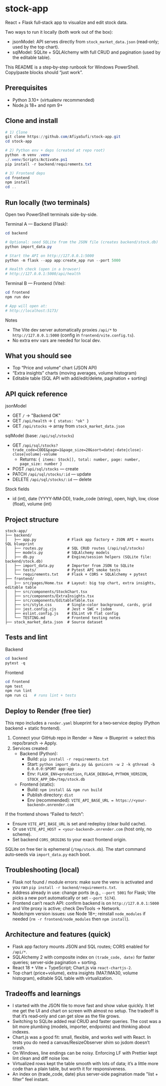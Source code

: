 # stock-app

React + Flask full‑stack app to visualize and edit stock data.

Two ways to run it locally (both work out of the box):
- jsonModel: API serves directly from `stock_market_data.json` (read‑only; used by the top chart).
- sqlModel: SQLite + SQLAlchemy with full CRUD and pagination (used by the editable table).

This README is a step‑by‑step runbook for Windows PowerShell. Copy/paste blocks should “just work”.

## Prerequisites

- Python 3.10+ (virtualenv recommended)
- Node.js 18+ and npm 9+

## Clone and install

```powershell
# 1) Clone
git clone https://github.com/AfiyaSufi/stock-app.git
cd stock-app

# 2) Python env + deps (created at repo root)
python -m venv .venv
./.venv/Scripts/Activate.ps1
pip install -r backend/requirements.txt

# 3) Frontend deps
cd frontend
npm install
cd ..
```

## Run locally (two terminals)

Open two PowerShell terminals side-by-side.

Terminal A — Backend (Flask):
```powershell
cd backend

# Optional: seed SQLite from the JSON file (creates backend/stock.db)
python import_data.py

# Start the API on http://127.0.0.1:5000
python -m flask --app app:create_app run --port 5000

# Health check (open in a browser)
# http://127.0.0.1:5000/api/health
```

Terminal B — Frontend (Vite):
```powershell
cd frontend
npm run dev

# App will open at:
# http://localhost:5173/
```

Notes
- The Vite dev server automatically proxies `/api/*` to `http://127.0.0.1:5000` (config in `frontend/vite.config.ts`).
- No extra env vars are needed for local dev.

## What you should see

- Top “Price and volume” chart (JSON API)
- “Extra insights” charts (moving averages, volume histogram)
- Editable table (SQL API with add/edit/delete, pagination + sorting)

## API quick reference

jsonModel
- GET `/` → "Backend OK"
- GET `/api/health` → `{ status: "ok" }`
- GET `/api/stocks` → array from `stock_market_data.json`

sqlModel (base: `/api/sql/stocks`)
- GET `/api/sql/stocks?trade_code=CODE&page=1&page_size=20&sort=date|-date|close|-close|volume|-volume`
	- Returns: `{ items: Stock[], total: number, page: number, page_size: number }`
- POST `/api/sql/stocks` — create
- PATCH `/api/sql/stocks/:id` — update
- DELETE `/api/sql/stocks/:id` — delete

Stock fields
- id (int), date (YYYY‑MM‑DD), trade_code (string), open, high, low, close (float), volume (int)

## Project structure

```
stock-app/
├── backend/
│   ├── app.py              # Flask app factory + JSON API + mounts SQL blueprint
│   ├── routes.py           # SQL CRUD routes (/api/sql/stocks)
│   ├── models.py           # SQLAlchemy models
│   ├── db.py               # Engine/session helpers (SQLite file: backend/stock.db)
│   ├── import_data.py      # Importer from JSON to SQLite
│   ├── tests/              # Pytest API smoke tests
│   └── requirements.txt    # Flask + CORS + SQLAlchemy + pytest
├── frontend/
│   ├── src/pages/Home.tsx  # Layout: big top chart, extra insights, editable table
│   ├── src/components/StockChart.tsx
│   ├── src/components/ExtraInsights.tsx
│   ├── src/components/EditableTable.tsx
│   ├── src/style.css       # Single-color background, cards, grid
│   ├── jest.config.cjs     # Jest + SWC + jsdom
│   ├── eslint.config.js    # ESLint v9 flat config
│   └── TESTING.md          # Frontend testing notes
├── stock_market_data.json  # Source dataset
```

## Tests and lint

Backend
```powershell
cd backend
pytest -q
```

Frontend
```powershell
cd frontend
npm test
npm run lint
npm run ci   # runs lint + tests
```

## Deploy to Render (free tier)

This repo includes a `render.yaml` blueprint for a two‑service deploy (Python backend + static frontend).

1) Connect your GitHub repo in Render → New → Blueprint → select this repo/branch → Apply.
2) Services created:
	 - Backend (Python):
		 - Build: `pip install -r requirements.txt`
		 - Start: `python import_data.py && gunicorn -w 2 -k gthread -b 0.0.0.0:$PORT app:app`
		 - Env: `FLASK_ENV=production`, `FLASK_DEBUG=0`, `PYTHON_VERSION`, `STOCK_APP_DB=/tmp/stock.db`
	 - Frontend (static):
		 - Build: `npm install && npm run build`
		 - Publish directory: `dist`
		 - Env (recommended): `VITE_API_BASE_URL = https://<your-backend>.onrender.com`

If the frontend shows “Failed to fetch”:
- Ensure `VITE_API_BASE_URL` is set and redeploy (clear build cache).
- Or use `VITE_API_HOST = <your-backend>.onrender.com` (host only, no scheme).
- Set backend `CORS_ORIGINS` to your exact frontend origin.

SQLite on free tier is ephemeral (`/tmp/stock.db`). The start command auto‑seeds via `import_data.py` each boot.

## Troubleshooting (local)

- Flask not found / module errors: make sure the venv is activated and you ran `pip install -r backend/requirements.txt`.
- Address already in use: change ports (e.g., `--port 5001` for Flask; Vite picks a new port automatically or set `--port 5174`).
- Frontend can’t reach API: confirm backend is on `http://127.0.0.1:5000` and Vite proxy is active; check DevTools → Network.
- Node/npm version issues: use Node 18+; reinstall `node_modules` if needed (`rm -r frontend/node_modules` then `npm install`).

## Architecture and features (quick)

- Flask app factory mounts JSON and SQL routes; CORS enabled for `/api/*`.
- SQLAlchemy 2 with composite index on `(trade_code, date)` for faster queries; server‑side pagination + sorting.
- React 18 + Vite + TypeScript; Chart.js via `react-chartjs-2`.
- Top chart (price+volume), extra insights (MA7/MA30, volume histogram), editable SQL table with virtualization.

## Tradeoffs and learnings

- I started with the JSON file to move fast and show value quickly. It let me get the UI and chart on screen with almost no setup. The tradeoff is that it’s read‑only and can get slow as the file grows.
- Switching to SQLite added real CRUD and faster queries. The cost was a bit more plumbing (models, importer, endpoints) and thinking about indexes.
- Chart.js was a good fit: small, flexible, and works well with React. In tests you do need a canvas/ResizeObserver shim so jsdom doesn’t crash.
- On Windows, line endings can be noisy. Enforcing LF with Prettier kept lint clean and diff noise low.
- Virtualized rows kept the table smooth with lots of data; it’s a little more code than a plain table, but worth it for responsiveness.
- An index on (trade_code, date) plus server‑side pagination made "list + filter" feel instant.

